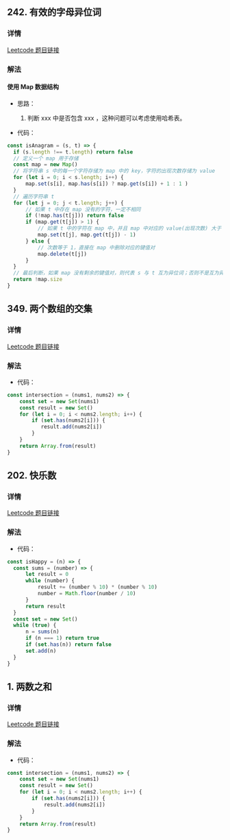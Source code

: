## 242. 有效的字母异位词

### 详情

[Leetcode 题目链接](https://leetcode.cn/problems/valid-anagram/description/)

### 解法

#### 使用 Map 数据结构

- 思路：

  1. 判断 xxx 中是否包含 xxx ，这种问题可以考虑使用哈希表。

- 代码：

```js
const isAnagram = (s, t) => {
  if (s.length !== t.length) return false
  // 定义一个 map 用于存储
  const map = new Map()
  // 将字符串 s 中的每一个字符存储为 map 中的 key，字符的出现次数存储为 value
  for (let i = 0; i < s.length; i++) {
      map.set(s[i], map.has(s[i]) ? map.get(s[i]) + 1 : 1 )
  }
  // 遍历字符串 t 
  for (let j = 0; j < t.length; j++) {
      // 如果 t 中存在 map 没有的字符，一定不相同
      if (!map.has(t[j])) return false
      if (map.get(t[j]) > 1) {
          // 如果 t 中的字符在 map 中，并且 map 中对应的 value(出现次数) 大于 1，次数减 1
          map.set(t[j], map.get(t[j]) - 1)
      } else {
          // 次数等于 1，直接在 map 中删除对应的键值对
          map.delete(t[j])
      }
  }
  // 最后判断，如果 map 没有剩余的键值对，则代表 s 与 t 互为异位词；否则不是互为异位词
  return !map.size
}
```

## 349. 两个数组的交集

### 详情

[Leetcode 题目链接](https://leetcode.cn/problems/intersection-of-two-arrays/)

### 解法

- 代码：

```js
const intersection = (nums1, nums2) => {
    const set = new Set(nums1)
    const result = new Set()
    for (let i = 0; i < nums2.length; i++) {
        if (set.has(nums2[i])) {
           result.add(nums2[i])
        }
    }
    return Array.from(result)
}
```

## 202. 快乐数

### 详情

[Leetcode 题目链接](https://leetcode.cn/problems/happy-number/description/)

### 解法

- 代码：

```js
const isHappy = (n) => {
  const sums = (number) => {
      let result = 0
      while (number) {
          result += (number % 10) * (number % 10)
          number = Math.floor(number / 10)
      }
      return result
  }
  const set = new Set()
  while (true) {
      n = sums(n)
      if (n === 1) return true 
      if (set.has(n)) return false
      set.add(n)
  }
}
```

## 1. 两数之和

### 详情

[Leetcode 题目链接](https://leetcode.cn/problems/two-sum/description/)

### 解法

- 代码：

```js
const intersection = (nums1, nums2) => {
    const set = new Set(nums1)
    const result = new Set()
    for (let i = 0; i < nums2.length; i++) {
        if (set.has(nums2[i])) {
            result.add(nums2[i])
        }
    }
    return Array.from(result)
}
```
